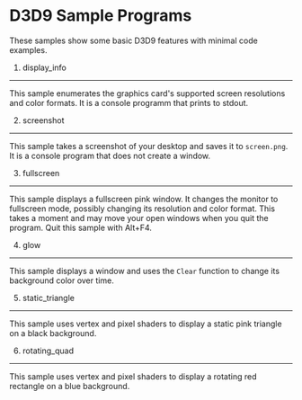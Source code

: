D3D9 Sample Programs
====================

These samples show some basic D3D9 features with minimal code examples.

1. display_info
---------------

This sample enumerates the graphics card's supported screen resolutions and
color formats. It is a console programm that prints to stdout.

2. screenshot
-------------

This sample takes a screenshot of your desktop and saves it to `screen.png`. It
is a console program that does not create a window.

3. fullscreen
-------------

This sample displays a fullscreen pink window. It changes the monitor to
fullscreen mode, possibly changing its resolution and color format. This takes
a moment and may move your open windows when you quit the program. Quit this
sample with Alt+F4.

4. glow
-------

This sample displays a window and uses the `Clear` function to change its
background color over time.

5. static_triangle
------------------

This sample uses vertex and pixel shaders to display a static pink triangle on
a black background.

6. rotating_quad
----------------

This sample uses vertex and pixel shaders to display a rotating red rectangle
on a blue background.
